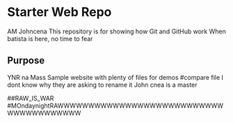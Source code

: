 # Starter Web Repo
AM Johncena
This repository is for showing how Git and GitHub work
When batista is here, no time to fear
## Purpose
YNR na Mass
Sample website with plenty of files for demos
#compare file
I dont know why they are asking to rename it
John cnea is a master

##RAW_IS_WAR
#MOndaynightRAWWWWWWWWWWWWWWWWWWWWWWWWWWWWWWWWWWWWWWW

